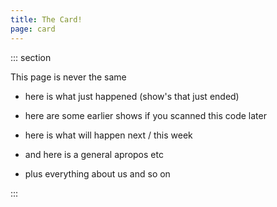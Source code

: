 ```yaml
---
title: The Card!
page: card
---
```


::: section

This page is never the same

-   here is what just happened (show's that just ended)
-   here are some earlier shows if you scanned this code later
-   here is what will happen next / this week

-   and here is a general apropos etc

-   plus everything about us and so on

:::
